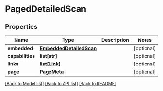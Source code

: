 # PagedDetailedScan

## Properties
Name | Type | Description | Notes
------------ | ------------- | ------------- | -------------
**embedded** | [**EmbeddedDetailedScan**](EmbeddedDetailedScan.md) |  | [optional] 
**capabilities** | **list[str]** |  | [optional] 
**links** | [**list[Link]**](Link.md) |  | [optional] 
**page** | [**PageMeta**](PageMeta.md) |  | [optional] 

[[Back to Model list]](../README.md#documentation-for-models) [[Back to API list]](../README.md#documentation-for-api-endpoints) [[Back to README]](../README.md)


